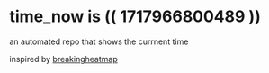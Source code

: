 # time_now is (( 1717966800489 ))

an automated repo that shows the currnent time

inspired by [breakingheatmap](https://github.com/breakingheatmap/breakingheatmap)